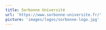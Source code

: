 ```yaml
---
title: Sorbonne Université
url: 'https://www.sorbonne-universite.fr/'
picture: 'images/logos/sorbonne-logo.jpg'
---
```

